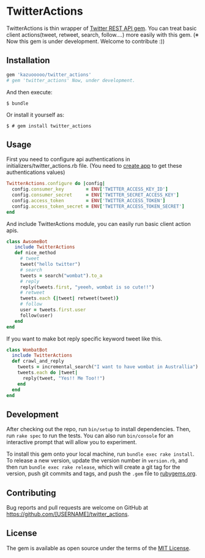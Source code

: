 # TwitterActions
TwitterActions is thin wrapper of [Twitter REST API gem](https://github.com/sferik/twitter). You can treat basic client actions(tweet, retweet, search, follow....) more easily with this gem.
(※ Now this gem is under development. Welcome to contribute :))

## Installation

```ruby
gem 'kazuooooo/twitter_actions'
# gem 'twitter_actions' Now, under development.
```

And then execute:

    $ bundle

Or install it yourself as:

    $ # gem install twitter_actions

## Usage

First you need to configure api authentications in initializers/twitter_actions.rb file. (You need to [create app](https://apps.twitter.com/) to get these authentications values)

```ruby
TwitterActions.configure do |config|
  config.consumer_key        = ENV['TWITTER_ACCESS_KEY_ID']
  config.consumer_secret     = ENV['TWITTER_SECRET_ACCESS_KEY']
  config.access_token        = ENV['TWITTER_ACCESS_TOKEN']
  config.access_token_secret = ENV['TWITTER_ACCESS_TOKEN_SECRET']
end
```

And include TwitterActions module, you can easily run basic client action apis.

```ruby
class AwsomeBot
   include TwitterActions
   def nice_method
     # tweet
     tweet("hello twitter")
     # search
     tweets = search("wombat").to_a
     # reply
     reply(tweets.first, "yeeeh, wombat is so cute!!")
     # retweet
     tweets.each {|tweet| retweet(tweet)}
     # follow
     user = tweets.first.user
     follow(user)
   end
end
```

If you want to make bot reply specific keyword tweet like this.

```ruby
class WombatBot
  include TwitterActions
  def crawl_and_reply
    tweets = incremental_search("I want to have wombat in Australlia").to_a
    tweets.each do |tweet|
      reply(tweet, "Yes!! Me Too!!")
    end
  end
end
```


## Development

After checking out the repo, run `bin/setup` to install dependencies. Then, run `rake spec` to run the tests. You can also run `bin/console` for an interactive prompt that will allow you to experiment.

To install this gem onto your local machine, run `bundle exec rake install`. To release a new version, update the version number in `version.rb`, and then run `bundle exec rake release`, which will create a git tag for the version, push git commits and tags, and push the `.gem` file to [rubygems.org](https://rubygems.org).

## Contributing

Bug reports and pull requests are welcome on GitHub at https://github.com/[USERNAME]/twitter_actions.


## License

The gem is available as open source under the terms of the [MIT License](http://opensource.org/licenses/MIT).

